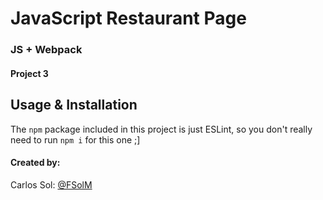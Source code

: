# JavaScript Restaurant Page
### JS + Webpack
#### Project 3

## Usage & Installation

The `npm` package included in this project is just ESLint, so you don't really need to run `npm i` for this one ;]

#### Created by:
Carlos Sol: <a href="https://github.com/FSolM">@FSolM</a><br>
